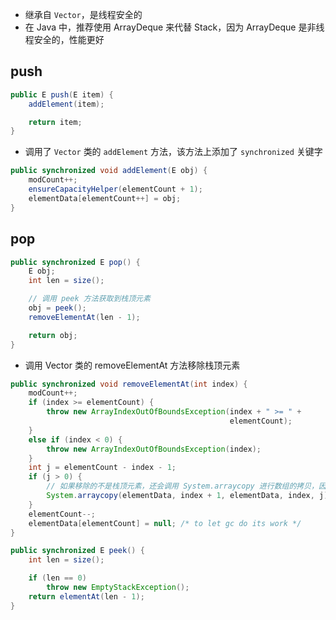 - 继承自 `Vector`，是线程安全的
- 在 Java 中，推荐使用 ArrayDeque 来代替 Stack，因为 ArrayDeque 是非线程安全的，性能更好

## push

```java
public E push(E item) {
    addElement(item);

    return item;
}
```

- 调用了 `Vector` 类的 `addElement` 方法，该方法上添加了 `synchronized` 关键字

```java
public synchronized void addElement(E obj) {
    modCount++;
    ensureCapacityHelper(elementCount + 1);
    elementData[elementCount++] = obj;
}
```

## pop

```java
public synchronized E pop() {
    E obj;
    int len = size();

    // 调用 peek 方法获取到栈顶元素
    obj = peek();
    removeElementAt(len - 1);

    return obj;
}
```

- 调用 Vector 类的 removeElementAt 方法移除栈顶元素

```java
public synchronized void removeElementAt(int index) {
    modCount++;
    if (index >= elementCount) {
        throw new ArrayIndexOutOfBoundsException(index + " >= " +
                                                 elementCount);
    }
    else if (index < 0) {
        throw new ArrayIndexOutOfBoundsException(index);
    }
    int j = elementCount - index - 1;
    if (j > 0) {
        // 如果移除的不是栈顶元素，还会调用 System.arraycopy 进行数组的拷贝，因为栈的底层是由数组实现的
        System.arraycopy(elementData, index + 1, elementData, index, j);
    }
    elementCount--;
    elementData[elementCount] = null; /* to let gc do its work */
}
```

```java
public synchronized E peek() {
    int len = size();

    if (len == 0)
        throw new EmptyStackException();
    return elementAt(len - 1);
}
```

